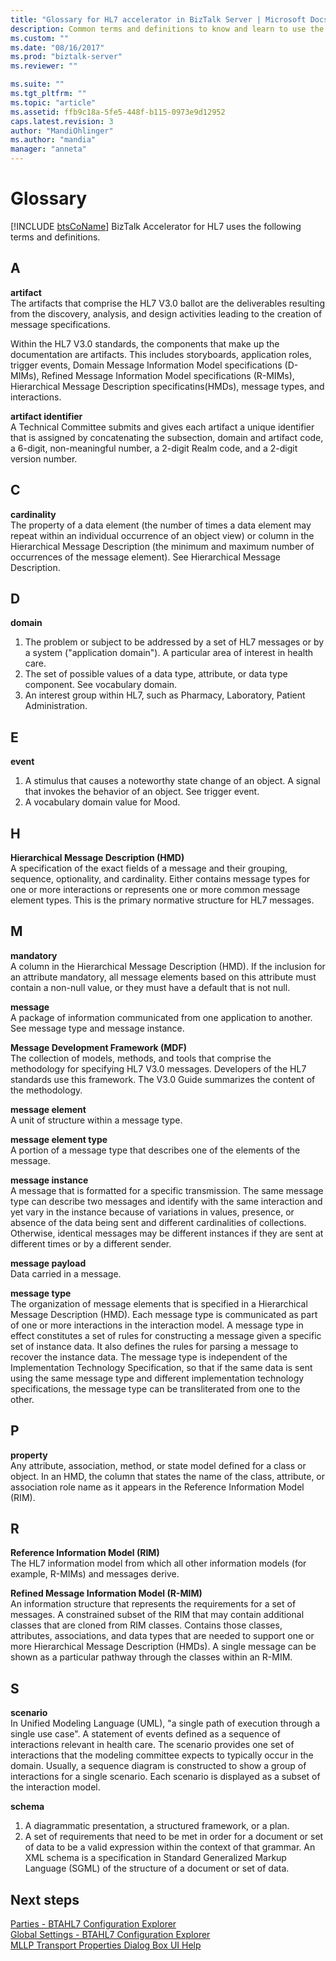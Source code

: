 ```yaml
---
title: "Glossary for HL7 accelerator in BizTalk Server | Microsoft Docs"
description: Common terms and definitions to know and learn to use the BizTalk Accelerator for HL7
ms.custom: ""
ms.date: "08/16/2017"
ms.prod: "biztalk-server"
ms.reviewer: ""

ms.suite: ""
ms.tgt_pltfrm: ""
ms.topic: "article"
ms.assetid: ffb9c18a-5fe5-448f-b115-0973e9d12952
caps.latest.revision: 3
author: "MandiOhlinger"
ms.author: "mandia"
manager: "anneta"
---
```

# Glossary
[!INCLUDE [btsCoName](../../includes/btsconame-md.md)] BizTalk Accelerator for HL7 uses the following terms and definitions.

## A    
 **artifact**    
 The artifacts that comprise the HL7 V3.0 ballot are the deliverables resulting from the discovery, analysis, and design activities leading to the creation of message specifications.  
  
 Within the HL7 V3.0 standards, the components that make up the documentation are artifacts. This includes storyboards, application roles, trigger events, Domain Message Information Model specifications (D-MIMs), Refined Message Information Model specifications (R-MIMs), Hierarchical Message Description specificatins(HMDs), message types, and interactions.  
  
 **artifact identifier**    
 A Technical Committee submits and gives each artifact a unique identifier that is assigned by concatenating the subsection, domain and artifact code, a 6-digit, non-meaningful number, a 2-digit Realm code, and a 2-digit version number.  

## C
  
 **cardinality**    
 The property of a data element (the number of times a data element may repeat within an individual occurrence of an object view) or column in the Hierarchical Message Description (the minimum and maximum number of occurrences of the message element). See Hierarchical Message Description.  
  
## D   
 **domain**    
 1. The problem or subject to be addressed by a set of HL7 messages or by a system ("application domain"). A particular area of interest in health care. 
 2. The set of possible values of a data type, attribute, or data type component. See vocabulary domain. 
 3. An interest group within HL7, such as Pharmacy, Laboratory, Patient Administration.  
  
## E 
 **event**    
 1. A stimulus that causes a noteworthy state change of an object. A signal that invokes the behavior of an object. See trigger event. 
 2. A vocabulary domain value for Mood.  
  
 
## H
**Hierarchical Message Description (HMD)**    
 A specification of the exact fields of a message and their grouping, sequence, optionality, and cardinality. Either contains message types for one or more interactions or represents one or more common message element types. This is the primary normative structure for HL7 messages.  
  
## M  
 **mandatory**    
 A column in the Hierarchical Message Description (HMD). If the inclusion for an attribute mandatory, all message elements based on this attribute must contain a non-null value, or they must have a default that is not null.  
  
  
 **message**    
 A package of information communicated from one application to another. See message type and message instance.  
  
 **Message Development Framework (MDF)**    
 The collection of models, methods, and tools that comprise the methodology for specifying HL7 V3.0 messages. Developers of the HL7 standards use this framework. The V3.0 Guide summarizes the content of the methodology.  
  
 **message element**    
 A unit of structure within a message type.  
  
 **message element type**    
 A portion of a message type that describes one of the elements of the message.  
  
 **message instance**    
 A message that is formatted for a specific transmission. The same message type can describe two messages  and identify with the same interaction and yet vary in the instance because of variations in values, presence, or absence of the data being sent and different cardinalities of collections. Otherwise, identical messages may be different instances if they are sent at different times or by a different sender.  
  
 **message payload**    
 Data carried in a message.  
  
 **message type**    
 The organization of message elements that is specified in a Hierarchical Message Description (HMD). Each message type is communicated as part of one or more interactions in the interaction model. A message type in effect constitutes a set of rules for constructing a message given a specific set of instance data. It also defines the rules for parsing a message to recover the instance data. The message type is independent of the Implementation Technology Specification, so that if the same data is sent using the same message type and different implementation technology specifications, the message type can be transliterated from one to the other.  

## P  
 **property**    
 Any attribute, association, method, or state model defined for a class or object. In an HMD, the column that states the name of the class, attribute, or association role name as it appears in the Reference Information Model (RIM).  

## R  
 **Reference Information Model (RIM)**    
 The HL7 information model from which all other information models (for example, R-MIMs) and messages derive.  
  
 **Refined Message Information Model (R-MIM)**    
 An information structure that represents the requirements for a set of messages. A constrained subset of the RIM that may contain additional classes that are cloned from RIM classes. Contains those classes, attributes, associations, and data types that are needed to support one or more Hierarchical Message Description (HMDs). A single message can be shown as a particular pathway through the classes within an R-MIM.  

## S  
 **scenario**    
 In Unified Modeling Language (UML), "a single path of execution through a single use case". A statement of events defined as a sequence of interactions relevant in health care. The scenario provides one set of interactions that the modeling committee expects to typically occur in the domain. Usually, a sequence diagram is constructed to show a group of interactions for a single scenario. Each scenario is displayed as a subset of the interaction model.  
  
 **schema**    
 1. A diagrammatic presentation, a structured framework, or a plan. 
 2. A set of requirements that need to be met in order for a document or set of data to be a valid expression within the context of that grammar. An XML schema is a specification in Standard Generalized Markup Language (SGML) of the structure of a document or set of data.

## Next steps
[Parties - BTAHL7 Configuration Explorer](parties-tab.md)  
[Global Settings - BTAHL7 Configuration Explorer](global-settings-tab.md)  
[MLLP Transport Properties Dialog Box UI Help](mllp-transport-properties-dialog-box-ui-help.md)